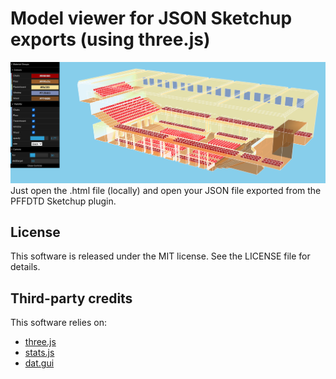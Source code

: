 # Model viewer for JSON Sketchup exports (using three.js)

![PFFDTD Screenshot](https://github.com/bsxfun/pffdtd_js_model_viewer/raw/main/screenshot.png)
Just open the .html file (locally) and open your JSON file exported from the PFFDTD Sketchup plugin.

## License
This software is released under the MIT license.  See the LICENSE file for details.  

## Third-party credits
This software relies on:

- [three.js](https://github.com/mrdoob/three.js/)
- [stats.js](https://github.com/mrdoob/stats.js/)
- [dat.gui](https://github.com/dataarts/dat.gui)

